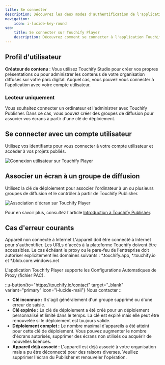 ```yaml
---
title: Se connecter
description: Découvrez les deux modes d'authentification de l'application Touchify Player selon votre cas d'utilisation.
navigation:
    icon: i-lucide-key-round
seo:
    title: Se connecter sur Touchify Player
    description: Découvrez comment se connecter à l'application Touchify Player pour animer vos écrans.
---
```


## Profil d'utilisateur

**Créateur de contenu :** Vous utilisez Touchify Studio pour créer vos propres présentations ou pour administrer les contenus de votre organisation diffusés sur votre parc digital. Auquel cas, vous pouvez vous connecter à l'application avec votre compte utilisateur.

### Lecteur uniquement

Vous souhaitez connecter un ordinateur et l'administrer avec Touchify Publisher. Dans ce cas, vous pouvez créer des groupes de diffusion pour associer vos écrans à partir d'une clé de déploiement.

## Se connecter avec un compte utilisateur

Utilisez vos identifiants pour vous connecter à votre compte utilisateur et accéder à vos projets publiés.

![Connexion utilisateur sur Touchify Player](/4-touchify-player/2-getting-started/2-connection/fr-player-connexion-utilisateur.webp)

## Associer un écran à un groupe de diffusion

Utilisez la clé de déploiement pour associer l'ordinateur à un ou plusieurs groupes de diffusion et le contrôler à partir de Touchify Publisher.

![Association d'écran sur Touchify Player](/4-touchify-player/2-getting-started/2-connection/fr-player-connexion-associer.webp)

Pour en savoir plus, consultez l'article [Introduction à Touchify Publisher](../../touchify-publisher/introduction).

## Cas d'erreur courants

Appareil non connecté à Internet
L'appareil doit être connecté à Internet pour s'authentifier. Les URLs d'accès à la plateforme Touchify doivent être accessibles. Le cas échéant le proxy ou le pare-feu de l'entreprise doit autoriser explicitement les domaines suivants : *.touchify.app, *.touchify.io et *.blob.core.windows.net

L'application Touchify Player supporte les Configurations Automatiques de Proxy (fichier PAC).

::u-button{to="https://touchify.io/contact" target="_blank" variant="primary" icon="i-lucide-mail"}
Nous contacter
::

- **Clé inconnue :** Il s'agit généralement d'un groupe supprimé ou d'une erreur de saisie.
- **Clé expirée :** La clé de déploiement a été créé pour un déploiement personnalisé et limité dans le temps. La clé est expiré mais elle peut être renouvelée si le déploiement est toujours valide.
- **Déploiement complet :** Le nombre maximal d'appareils a été atteint pour cette clé de déploiement. Vous pouvez augmenter le nombre d'écrans autorisés, supprimer des écrans non utilisés ou acquérir de nouvelles licences.
- **Appareil déjà associé :** L'appareil est déjà associé à votre organisation mais a pu être déconnecté pour des raisons diverses. Veuillez supprimer l'écran du Publisher et renouveler l'opération.

